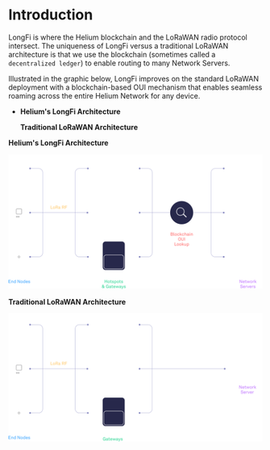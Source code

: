 # Introduction

LongFi is where the Helium blockchain and the LoRaWAN radio protocol intersect. The uniqueness of LongFi versus a traditional LoRaWAN architecture is that we use the blockchain \(sometimes called a `decentralized ledger`\) to enable routing to many Network Servers.

Illustrated in the graphic below, LongFi improves on the standard LoRaWAN deployment with a blockchain-based OUI mechanism that enables seamless roaming across the entire Helium Network for any device.

* **Helium's LongFi Architecture**

  **Traditional LoRaWAN Architecture**

**Helium's LongFi Architecture**

![](../.gitbook/assets/longfi_arch.svg)

**Traditional LoRaWAN Architecture**

![](../.gitbook/assets/lorawan_arch.svg)

